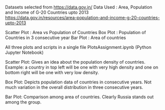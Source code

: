 Datasets selected from https://data.gov.in/ 
Data Used : Area, Population and Income of G-20 Countries upto 2013
https://data.gov.in/resources/area-population-and-income-g-20-countries-upto-2013

Scatter Plot : Area vs Population of Countries
Box Plot : Population of Countries in 3 consecutive year
Bar Plot : Area of countries 

All three plots and scripts in a single file PlotsAssignment.ipynb (Python Jupyter Notebook)

Scatter Plot: Gives an idea about the population density of countries. Example: a country in top left will be one with very high density and one on bottom right will be one with very low density.

Box Plot: Depicts population data of countries in consecutive years. Not much variation in the overall distribution in three consecutive years. 

Bar Plot: Comparison among area of countries. Clearly Russia stands out among the group.
